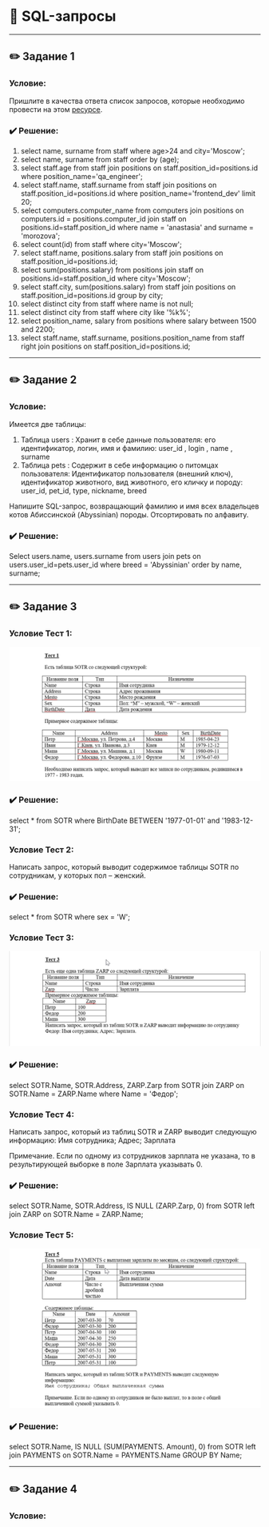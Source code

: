# 📝 SQL-запросы

---

## ✏️ Задание 1
### Условие: 
Пришлите в качества ответа список запросов, которые необходимо провести на этом [ресурсе](https://qastudio.notion.site/SQL-1459cf7d33c64a0a872e80459d3c9aec).

### ✔️ Решение:
1. select name, surname from staff where age>24 and city='Moscow';
2. select name, surname from staff order by (age);
3. select staff.age from staff join positions on staff.position_id=positions.id where position_name='qa_engineer';
4. select staff.name, staff.surname from staff join positions on staff.position_id=positions.id where position_name='frontend_dev' limit 20;
5. select computers.computer_name from computers join positions on computers.id = positions.computer_id join staff on positions.id=staff.position_id where name = 'anastasia' and surname = 'morozova';
6. select count(id) from staff where city='Moscow';
7. select staff.name, positions.salary from staff join positions on staff.position_id=positions.id;
8. select sum(positions.salary) from positions join staff on positions.id=staff.position_id where city='Moscow';
9. select staff.city, sum(positions.salary) from staff join positions on staff.position_id=positions.id group by city;
10. select distinct city from staff where name is not null;
11. select distinct city from staff where city like '%k%';
12. select position_name, salary from positions where salary between 1500 and 2200;
13. select staff.name, staff.surname, positions.position_name from staff right join positions on staff.position_id=positions.id;

---

## ✏️ Задание 2
### Условие: 
Имеется две таблицы:

1. Таблица users : Хранит в себе данные пользователя: его идентификатор, логин, имя и фамилию: user_id , login , name , surname
2. Таблица pets : Содержит в себе информацию о питомцах пользователя: Идентификатор пользователя (внешний ключ), идентификатор животного, вид животного, его кличку и породу: user_id, pet_id, type, nickname, breed
   
Напишите SQL-запрос, возвращающий фамилию и имя всех владельцев котов Абиссинской (Abyssinian) породы. Отсортировать по алфавиту.

### ✔️ Решение:
Select users.name, users.surname from users join pets on users.user_id=pets.user_id where breed = 'Abyssinian' order by name, surname;

---

## ✏️ Задание 3
### Условие Тест 1: 
![](https://github.com/kulichkinayuliya/SQL/blob/main/file/WINWORD_8VT72x7rGd.png)

### ✔️ Решение:
select * from SOTR where BirthDate BETWEEN '1977-01-01' and '1983-12-31';

### Условие Тест 2: 
Написать запрос, который выводит содержимое таблицы SOTR по сотрудникам, у которых пол – женский.

### ✔️ Решение:
select * from SOTR where sex = 'W';

### Условие Тест 3:
![](https://github.com/kulichkinayuliya/SQL/blob/main/file/WINWORD_MzLTMfe2z9.png)

### ✔️ Решение:
select SOTR.Name, SOTR.Address, ZARP.Zarp from SOTR join ZARP on SOTR.Name = ZARP.Name where Name = 'Федор';

### Условие Тест 4: 
Написать запрос, который из таблиц SOTR и ZARP выводит следующую информацию: Имя сотрудника; Адрес; Зарплата

Примечание. Если по одному из сотрудников зарплата не указана, то в результирующей выборке в поле Зарплата указывать 0.

### ✔️ Решение:
select SOTR.Name, SOTR.Address, IS NULL (ZARP.Zarp, 0) from SOTR left join ZARP on SOTR.Name = ZARP.Name;

### Условие Тест 5: 
![](https://github.com/kulichkinayuliya/SQL/blob/main/file/WINWORD_mSTenuK1W7.png)

### ✔️ Решение:
select SOTR.Name, IS NULL (SUM(PAYMENTS. Amount), 0) from SOTR left join PAYMENTS on SOTR.Name = PAYMENTS.Name GROUP BY Name;

---

## ✏️ Задание 4
### Условие: 
   
